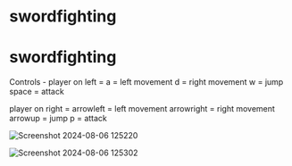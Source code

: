 ﻿# swordfighting
# swordfighting
Controls -
 player on left =  a = left movement
                   d = right movement 
                   w = jump 
                   space = attack
                 
 
 player on right = arrowleft = left movement
                   arrowright = right movement 
                   arrowup = jump 
                   p = attack


![Screenshot 2024-08-06 125220](https://github.com/user-attachments/assets/07222f74-26d9-48f2-a647-39a0b775c91c)

![Screenshot 2024-08-06 125302](https://github.com/user-attachments/assets/0c9a9abe-d60c-466d-9cbc-7295daf5e5b4)
